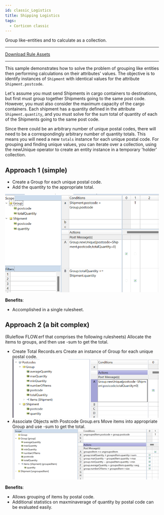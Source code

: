 ```yaml
---
id: classic_Logistics
title: Shipping Logistics
tags:
  - Corticon classic
---
```


Group like-entities and to calculate as a collection.

---

[Download Rule Assets
](https://github.com/corticon/accelerators/raw/main/docs/classic-templates/project-zips/Postcodes.zip)

---
This sample demonstrates how to solve the problem of grouping like entities then performing calculations on their attributes' values. The objective is to identify instances of `Shipment` with identical values for the attribute `Shipment.postcode`. 

Let's assume you must send Shipments in cargo containers to destinations, but first must group together Shipments going to the same post code. However, you must also consider the maximum capacity of the cargo containers. Each shipment has a quantity defined in the attribute `Shipment.quantity`, and you must solve for the sum total of quantity of each of the Shipments going to the same post code.

Since there could be an arbitrary number of unique postal codes, there will need to be a correspondingly arbitrary number of quantity totals. This means you will need a new `totals` instance for each unique postal code. For grouping and finding unique values, you can iterate over a collection, using the newUnique operator to create an entity instance in a temporary 'holder' collection.

## Approach 1 (simple)
 
- Create a Group for each unique postal code.
- Add the quantity to the appropriate total.
 
 ![Sum Quantities by Postcode](images/iterating_sshot-1.png 'Rulesheet - Sum Quantities by Postcode.ers')
 
**Benefits**: 
- Accomplished in a single rulesheet.
 
## Approach 2 (a bit complex)
(Ruleflow FLOW.erf that comprises the following rulesheets)
Allocate the items to groups, and then use -sum to get the total. 
- Create Total Records.ers Create an instance of Group for each unique postal code. 
  ![Create Total Records.ers](images/iterating_sshot-2.png 'Create Total Records.ers')
- Associate Objects with Postcode Group.ers Move items into appropriate Group and use -sum to get the total.
 ![Associate Objects with Postcode Group.ers](images/iterating_sshot-3.png 'Associate Objects with Postcode Group.ers')

**Benefits**:
- Allows grouping of items by postal code.
- Additional statistics on maxminaverage of quantity by postal code can be evaluated easily.